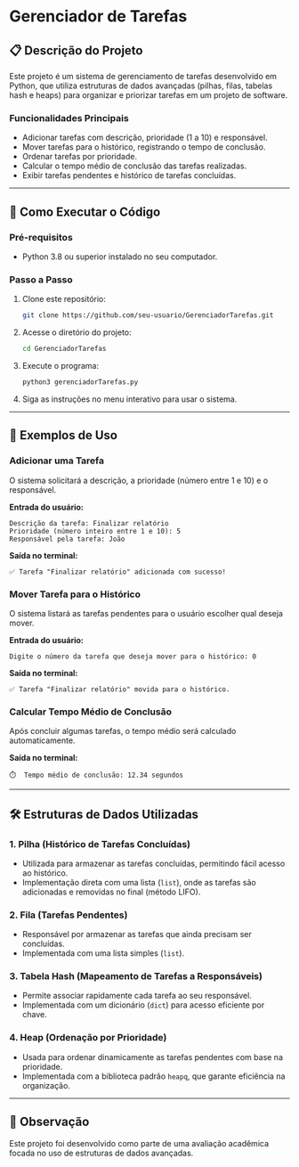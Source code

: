 # Gerenciador de Tarefas  

## 📋 Descrição do Projeto  
Este projeto é um sistema de gerenciamento de tarefas desenvolvido em Python, que utiliza estruturas de dados avançadas (pilhas, filas, tabelas hash e heaps) para organizar e priorizar tarefas em um projeto de software.  

### **Funcionalidades Principais**  
- Adicionar tarefas com descrição, prioridade (1 a 10) e responsável.  
- Mover tarefas para o histórico, registrando o tempo de conclusão.  
- Ordenar tarefas por prioridade.  
- Calcular o tempo médio de conclusão das tarefas realizadas.  
- Exibir tarefas pendentes e histórico de tarefas concluídas.  

---

## 🚀 Como Executar o Código  

### **Pré-requisitos**  
- Python 3.8 ou superior instalado no seu computador.  

### **Passo a Passo**  
1. Clone este repositório:  
   ```bash
   git clone https://github.com/seu-usuario/GerenciadorTarefas.git
   ```  
2. Acesse o diretório do projeto:  
   ```bash
   cd GerenciadorTarefas
   ```  
3. Execute o programa:  
   ```bash
   python3 gerenciadorTarefas.py
   ```  

4. Siga as instruções no menu interativo para usar o sistema.  

---

## 📖 Exemplos de Uso  

### **Adicionar uma Tarefa**  
O sistema solicitará a descrição, a prioridade (número entre 1 e 10) e o responsável.  

**Entrada do usuário:**  
```
Descrição da tarefa: Finalizar relatório  
Prioridade (número inteiro entre 1 e 10): 5  
Responsável pela tarefa: João  
```  
**Saída no terminal:**  
```
✅ Tarefa "Finalizar relatório" adicionada com sucesso!
```  

### **Mover Tarefa para o Histórico**  
O sistema listará as tarefas pendentes para o usuário escolher qual deseja mover.  

**Entrada do usuário:**  
```
Digite o número da tarefa que deseja mover para o histórico: 0  
```  
**Saída no terminal:**  
```
✅ Tarefa "Finalizar relatório" movida para o histórico.
```  

### **Calcular Tempo Médio de Conclusão**  
Após concluir algumas tarefas, o tempo médio será calculado automaticamente.  

**Saída no terminal:**  
```
⏱️  Tempo médio de conclusão: 12.34 segundos
```  

---

## 🛠️ Estruturas de Dados Utilizadas  

### **1. Pilha (Histórico de Tarefas Concluídas)**  
- Utilizada para armazenar as tarefas concluídas, permitindo fácil acesso ao histórico.  
- Implementação direta com uma lista (`list`), onde as tarefas são adicionadas e removidas no final (método LIFO).  

### **2. Fila (Tarefas Pendentes)**  
- Responsável por armazenar as tarefas que ainda precisam ser concluídas.  
- Implementada com uma lista simples (`list`).  

### **3. Tabela Hash (Mapeamento de Tarefas a Responsáveis)**  
- Permite associar rapidamente cada tarefa ao seu responsável.  
- Implementada com um dicionário (`dict`) para acesso eficiente por chave.  

### **4. Heap (Ordenação por Prioridade)**  
- Usada para ordenar dinamicamente as tarefas pendentes com base na prioridade.  
- Implementada com a biblioteca padrão `heapq`, que garante eficiência na organização.  

---

## 📌 Observação  
Este projeto foi desenvolvido como parte de uma avaliação acadêmica focada no uso de estruturas de dados avançadas.  
